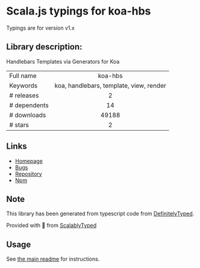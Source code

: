 
# Scala.js typings for koa-hbs

Typings are for version v1.x

## Library description:
Handlebars Templates via Generators for Koa

|                    |                 |
| ------------------ | :-------------: |
| Full name          | koa-hbs |
| Keywords           | koa, handlebars, template, view, render |
| # releases         | 2 |
| # dependents       | 14 |
| # downloads        | 49188 |
| # stars            | 2 |

## Links
- [Homepage](https://github.com/gilt/koa-hbs/)
- [Bugs](https://github.com/gilt/koa-hbs/issues)
- [Repository](https://github.com/gilt/koa-hbs)
- [Npm](https://www.npmjs.com/package/koa-hbs)
    


## Note
This library has been generated from typescript code from [DefinitelyTyped](https://definitelytyped.org).

Provided with :purple_heart: from [ScalablyTyped](https://github.com/oyvindberg/ScalablyTyped)

## Usage
See [the main readme](../../readme.md) for instructions.


